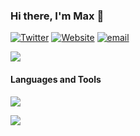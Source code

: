 ### Hi there, I'm **Max** 👋

[![Twitter](https://img.shields.io/badge/Twitter-000000?logo=twitter)](https://twitter.com/mahcks)
[![Website](https://img.shields.io/badge/Website-000000?logo=googlechrome)](https://mahcks.com)
[![email](https://img.shields.io/badge/Email%20Me-000000?logo=mailgun)](mailto:max@mahcks.com)

![](https://komarev.com/ghpvc/?username=mahcks&color=grey)

#### Languages and Tools
  <a>
    <img src="https://skillicons.dev/icons?i=javascript,typescript,react,nextjs,tailwind,go,gql,docker,mysql,mongodb,redis" />
  </a>
  
<br/>

![](https://github-readme-stats-9u3mrfn8z-mahcks.vercel.app/api?username=mahcks&show_icons=true&theme=dark)
